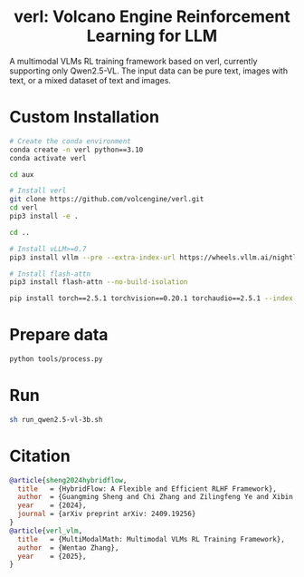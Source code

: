 <h1 style="text-align: center;">verl: Volcano Engine Reinforcement Learning for LLM</h1>

A multimodal VLMs RL training framework based on verl, currently supporting only Qwen2.5-VL. The input data can be pure text, images with text, or a mixed dataset of text and images.

# Custom Installation
```bash
# Create the conda environment
conda create -n verl python==3.10
conda activate verl

cd aux

# Install verl
git clone https://github.com/volcengine/verl.git
cd verl
pip3 install -e .

cd ..

# Install vLLM>=0.7
pip3 install vllm --pre --extra-index-url https://wheels.vllm.ai/nightly

# Install flash-attn
pip3 install flash-attn --no-build-isolation

pip install torch==2.5.1 torchvision==0.20.1 torchaudio==2.5.1 --index-url https://download.pytorch.org/whl/cu121
```

# Prepare data
```bash
python tools/process.py
```

# Run
```bash
sh run_qwen2.5-vl-3b.sh
```

# Citation
```bibtex
@article{sheng2024hybridflow,
  title   = {HybridFlow: A Flexible and Efficient RLHF Framework},
  author  = {Guangming Sheng and Chi Zhang and Zilingfeng Ye and Xibin Wu and Wang Zhang and Ru Zhang and Yanghua Peng and Haibin Lin and Chuan Wu},
  year    = {2024},
  journal = {arXiv preprint arXiv: 2409.19256}
}
@article{verl_vlm,
  title   = {MultiModalMath: Multimodal VLMs RL Training Framework},
  author  = {Wentao Zhang},
  year    = {2025},
}
```
